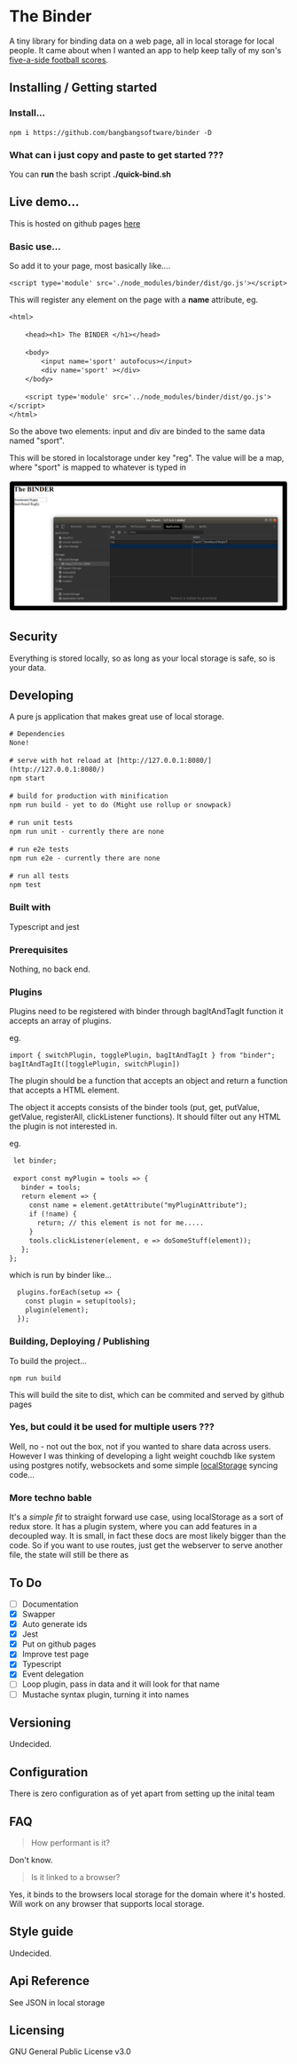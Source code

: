 #  The Binder 
A tiny library for binding data on a web page, all in local storage for local people.
It came about when I wanted an app to help keep tally of my son's [five-a-side football scores](//github.com/bangbangsoftware/footswell/).
## Installing / Getting started

### Install...

```shell
npm i https://github.com/bangbangsoftware/binder -D
```

### What can i just copy and paste to get started ???

You can **run** the bash script **./quick-bind.sh**

## Live demo...

This is hosted on github pages [here](http://bangbangsoftware.github.io/binder/example/)

### Basic use...

So add it to your page, most basically like....

```shell
<script type='module' src='./node_modules/binder/dist/go.js'></script>
```

This will register any element on the page with a **name** attribute, eg. 

```shell
<html>
    
    <head><h1> The BINDER </h1></head>
    
    <body>
        <input name='sport' autofocus></input>
        <div name='sport' ></div>
    </body>
    
    <script type='module' src='../node_modules/binder/dist/go.js'></script>
</html>
```

So the above two elements: input and div are binded to the same data named "sport".

This will be stored in localstorage under key "reg". 
The value will be a map, where "sport" is mapped to whatever is typed in 

![Stored in local storage](./localredux.png)

## Security

Everything is stored locally, so as long as your local storage is safe, so is your data.

## Developing

A pure js application that makes great use of local storage. 

```shell
# Dependencies
None!

# serve with hot reload at [http://127.0.0.1:8080/](http://127.0.0.1:8080/)
npm start

# build for production with minification 
npm run build - yet to do (Might use rollup or snowpack) 

# run unit tests
npm run unit - currently there are none

# run e2e tests
npm run e2e - currently there are none

# run all tests
npm test
```

### Built with
Typescript and jest

### Prerequisites
Nothing, no back end.

### Plugins
Plugins need to be registered with binder through bagItAndTagIt function
it accepts an array of plugins. 

eg.
```shell
import { switchPlugin, togglePlugin, bagItAndTagIt } from "binder";
bagItAndTagIt([togglePlugin, switchPlugin])
```
The plugin should be a function that accepts an object and return a function that accepts a HTML element. 

The object it accepts consists of the binder tools (put, get, putValue, getValue, registerAll, clickListener functions). 
It should filter out any HTML the plugin is not interested in. 

eg.
```shell
 let binder;
 
 export const myPlugin = tools => {
   binder = tools;
   return element => {
     const name = element.getAttribute("myPluginAttribute");
     if (!name) {
       return; // this element is not for me.....
     }
     tools.clickListener(element, e => doSomeStuff(element));
   };
};
```
which is run by binder like...
```shell
  plugins.forEach(setup => {
    const plugin = setup(tools);
    plugin(element);
  });
```

### Building, Deploying / Publishing

To build the project...

```shell
npm run build
```
 This will build the site to dist, which can be commited and served by github
 pages

### Yes, but could it be used for multiple users ???
Well, no - not out the box, not if you wanted to share data across users.
However I was thinking of developing a light weight couchdb like system
using postgres notify, websockets and some simple [localStorage](https://en.wikipedia.org/wiki/Web_storage) syncing
code...

### More techno bable
It's a *simple fit* to straight forward use case, using localStorage 
as a sort of redux store. It has a plugin system, where you can add 
features in a decoupled way. It is small, in fact these docs are most
likely bigger than the code. So if you want to use routes, just get
the webserver to serve another file, the state will still be there as

## To Do

* [ ] Documentation 
* [X] Swapper 
* [X] Auto generate ids
* [X] Jest
* [x] Put on github pages
* [X] Improve test page
* [X] Typescript
* [X] Event delegation
* [ ] Loop plugin, pass in data and  it will look for that name
* [ ] Mustache syntax plugin, turning it into names

## Versioning

Undecided.

## Configuration

There is zero configuration as of yet apart from setting up the inital team

## FAQ

> How performant is it?

Don't know.

> Is it linked to a browser?

Yes, it binds to the browsers local storage for the domain where it's hosted. Will work on any browser that supports local storage.

## Style guide

Undecided.

## Api Reference

See JSON in local storage

## Licensing

GNU General Public License v3.0
